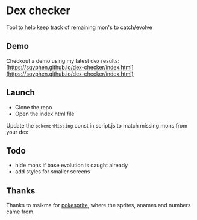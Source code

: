 # Dex checker

Tool to help keep track of remaining mon's to catch/evolve

## Demo

Checkout a demo using my latest dex results: [https://sqyphen.github.io/dex-checker/index.html](https://sqyphen.github.io/dex-checker/index.html)

## Launch 

- Clone the repo
- Open the index.html file


Update the ```pokemonMissing``` const in script.js to match missing mons from your dex


## Todo

+ hide mons if base evolution is caught already
+ add styles for smaller screens


## Thanks

Thanks to msikma for [pokesprite](https://github.com/msikma/pokesprite), where the sprites, anames and numbers came from.